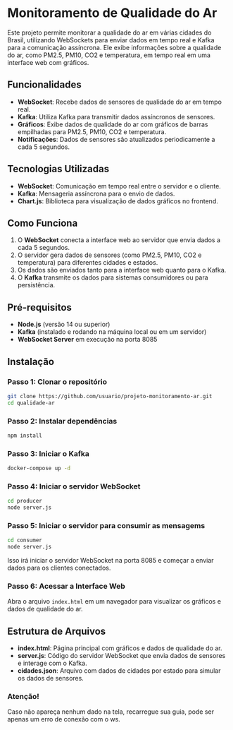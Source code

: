 
# Monitoramento de Qualidade do Ar

Este projeto permite monitorar a qualidade do ar em várias cidades do Brasil, utilizando WebSockets para enviar dados em tempo real e Kafka para a comunicação assíncrona. Ele exibe informações sobre a qualidade do ar, como PM2.5, PM10, CO2 e temperatura, em tempo real em uma interface web com gráficos.

## Funcionalidades

- **WebSocket**: Recebe dados de sensores de qualidade do ar em tempo real.
- **Kafka**: Utiliza Kafka para transmitir dados assíncronos de sensores.
- **Gráficos**: Exibe dados de qualidade do ar com gráficos de barras empilhadas para PM2.5, PM10, CO2 e temperatura.
- **Notificações**: Dados de sensores são atualizados periodicamente a cada 5 segundos.

## Tecnologias Utilizadas

- **WebSocket**: Comunicação em tempo real entre o servidor e o cliente.
- **Kafka**: Mensageria assíncrona para o envio de dados.
- **Chart.js**: Biblioteca para visualização de dados gráficos no frontend.

## Como Funciona

1. O **WebSocket** conecta a interface web ao servidor que envia dados a cada 5 segundos.
2. O servidor gera dados de sensores (como PM2.5, PM10, CO2 e temperatura) para diferentes cidades e estados.
3. Os dados são enviados tanto para a interface web quanto para o Kafka.
4. O **Kafka** transmite os dados para sistemas consumidores ou para persistência.

## Pré-requisitos

- **Node.js** (versão 14 ou superior)
- **Kafka** (instalado e rodando na máquina local ou em um servidor)
- **WebSocket Server** em execução na porta 8085

## Instalação

### Passo 1: Clonar o repositório

```bash
git clone https://github.com/usuario/projeto-monitoramento-ar.git
cd qualidade-ar
```

### Passo 2: Instalar dependências

```bash
npm install
```

### Passo 3: Iniciar o Kafka

```bash
docker-compose up -d
```

### Passo 4: Iniciar o servidor WebSocket

```bash
cd producer
node server.js
```

### Passo 5: Iniciar o servidor para consumir as mensagems

```bash
cd consumer
node server.js
```

Isso irá iniciar o servidor WebSocket na porta 8085 e começar a enviar dados para os clientes conectados.

### Passo 6: Acessar a Interface Web

Abra o arquivo `index.html` em um navegador para visualizar os gráficos e dados de qualidade do ar.

## Estrutura de Arquivos

- **index.html**: Página principal com gráficos e dados de qualidade do ar.
- **server.js**: Código do servidor WebSocket que envia dados de sensores e interage com o Kafka.
- **cidades.json**: Arquivo com dados de cidades por estado para simular os dados de sensores.

### Atenção!

Caso não apareça nenhum dado na tela, recarregue sua guia, pode ser apenas um erro de conexão com o ws.
